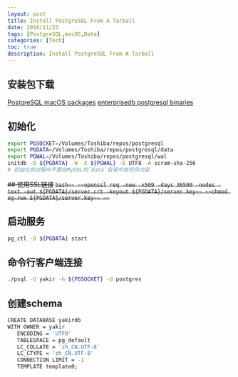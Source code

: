 ```yaml
---
layout: post
title: Install PostgreSQL From A Tarball
date: 2018/11/23
tags: [PostgreSQL,macOS,Data]
categories: [Tech]
toc: true
description: Install PostgreSQL From A Tarball
---
```


## 安装包下载

[PostgreSQL macOS packages](https://www.postgresql.org/download/macosx/)
[enterprisedb postgresql binaries](https://www.enterprisedb.com/download-postgresql-binaries)

## 初始化
```bash
export PGSOCKET=/Volumes/Toshiba/repos/postgresql
export PGDATA=/Volumes/Toshiba/repos/postgresql/data
export PGWAL=/Volumes/Toshiba/repos/postgresql/wal
initdb -D ${PGDATA} -W -X ${PGWAL} -E UTF8 -A scram-sha-256
# 初始化的过程中不要在MySQL的`data`目录中放任何内容
```

~~## 使用SSL链接~~
~~```bash~~
~~openssl req -new -x509 -days 36500 -nodes -text -out ${PGDATA}/server.crt -keyout ${PGDATA}/server.key~~
~~chmod og-rwx ${PGDATA}/server.key~~
~~```~~

## 启动服务
```bash
pg_ctl -D ${PGDATA} start
```

## 命令行客户端连接
```bash
./psql -U yakir -h ${PGSOCKET} -d postgres
```

## 创建schema
```bash
CREATE DATABASE yakirdb 
WITH OWNER = yakir 
   ENCODING = 'UTF8' 
   TABLESPACE = pg_default 
   LC_COLLATE = 'zh_CN.UTF-8' 
   LC_CTYPE = 'zh_CN.UTF-8' 
   CONNECTION LIMIT = -1 
   TEMPLATE template0;
```




